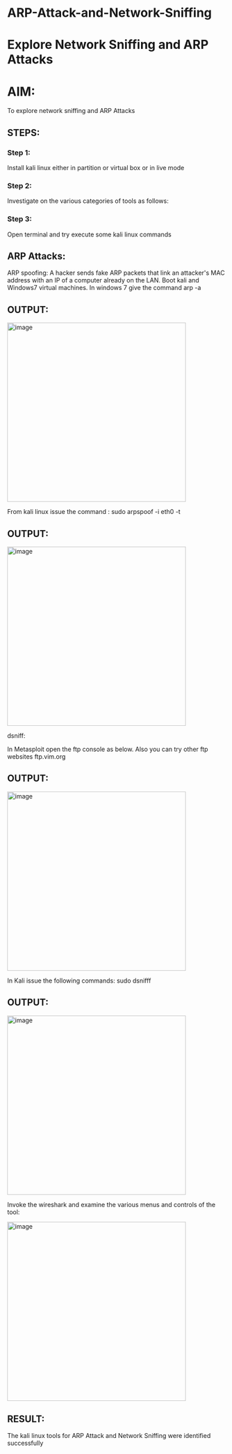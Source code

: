# ARP-Attack-and-Network-Sniffing
# Explore Network Sniffing and ARP Attacks

# AIM:

To explore network sniffing and ARP Attacks

## STEPS:

### Step 1:

Install kali linux either in partition or virtual box or in live mode

### Step 2:

Investigate on the various categories of tools as follows:


### Step 3:
Open terminal and try execute some kali linux commands

## ARP Attacks:  
ARP spoofing: A hacker sends fake ARP packets that link an attacker's MAC address with an IP of a computer already on the LAN. 
Boot kali and Windows7 virtual machines.
In windows 7 give the command arp -a
## OUTPUT:

<img width="411" alt="image" src=https://github.com/user-attachments/assets/3fecf253-6acc-40e6-9907-33b24b008a3e>


From kali linux issue the command :
sudo arpspoof -i eth0 -t <target system> <gateway>
## OUTPUT:

<img width="411" alt="image" src=https://github.com/user-attachments/assets/8190a8d0-0c00-4c60-b887-8cf37157119d>


 dsniff:
 





In Metasploit open the ftp console as below. Also you can try other ftp websites ftp.vim.org
## OUTPUT:

<img width="411" alt="image" src= https://github.com/user-attachments/assets/1fed5eb7-b2d6-47b5-acd9-fbf2fcc47e0d>




In Kali issue the following commands:
sudo dsnifff
## OUTPUT:

<img width="411" alt="image" src=https://github.com/user-attachments/assets/3dec17d0-1b1b-4b23-a8ce-b8f3a7b63135>




Invoke the wireshark and examine the various menus  and controls of the tool:

<img width="411" alt="image" src=https://github.com/user-attachments/assets/1f957f10-53bf-4fb2-8181-7dd58f6fa6a7>

## RESULT:
The kali linux tools for ARP Attack and Network Sniffing were identified successfully
